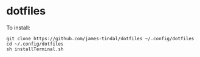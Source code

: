 # dotfiles

To install:
```
git clone https://github.com/james-tindal/dotfiles ~/.config/dotfiles
cd ~/.config/dotfiles
sh installTerminal.sh
```
